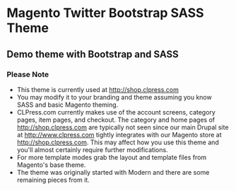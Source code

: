 # Magento Twitter Bootstrap SASS Theme

## Demo theme with Bootstrap and SASS

### Please Note
+ This theme is currently used at http://shop.clpress.com
+ You may modify it to your branding and theme assuming you know SASS and basic Magento theming.
+ CLPress.com currently makes use of the account screens, category pages, item pages, and checkout.  The category and home pages of http://shop.clpress.com are typically not seen since our main Drupal site at http://www.clpress.com tightly integrates with our Magento store at http://shop.clpress.com.  This may affect how you use this theme and you'll almost certainly require further modifications.
+ For more template modes grab the layout and template files from Magento's base theme.
+ The theme was originally started with Modern and there are some remaining pieces from it.